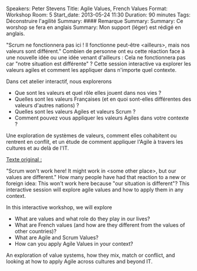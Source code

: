 Speakers: Peter Stevens
Title: Agile Values, French Values
Format: Workshop
Room: 5
Start_date: 2013-05-24 11:30
Duration: 90 minutes
Tags: Déconstruire l'agilité
Summary: #### Remarque
Summary: 
Summary: Ce worshop se fera en anglais
Summary: Mon support (léger) est rédigé en anglais.

"Scrum ne fonctionnera pas ici ! Il fonctionne peut-être &lt;ailleurs&gt;, mais nos valeurs sont différent."
Combien de personne ont eu cette réaction face à une nouvelle idée ou une idée venant d'ailleurs : Cela ne fonctionnera pas car "notre situation est différente" ?
Cette session interactive va explorer les valeurs agiles et comment les appliquer dans n'importe quel contexte.

Dans cet atelier interactif, nous explorerons 

* Que sont les valeurs et quel rôle elles jouent dans nos vies ?
* Quelles sont les valeurs Françaises (et en quoi sont-elles différentes des valeurs d'autres nations) ?
* Quelles sont les valeurs Agiles et valeurs Scrum ?
* Comment pouvez vous appliquer les valeurs Agiles dans votre contexte ?

Une exploration de systèmes de valeurs, comment elles cohabitent ou rentrent en conflit, et un étude de comment appliquer l'Agile à travers les cultures et au delà de l'IT.

<u>Texte original :</u>

"Scrum won't work here! It might work in &lt;some other place&gt;, but our values are different."
How many people have had that reaction to a new or foreign idea: This won't work here because "our situation is different"?
This interactive session will explore agile values and how to apply them in any context. 

In this interactive workshop, we will explore

* What are values and what role do they play in our lives?
* What are French values (and how are they different from the values of other countries)?
* What are Agile and Scrum Values?
* How can you apply Agile Values in your context?

An exploration of value systems, how they mix, match or conflict, and looking at how to apply Agile across cultures and beyond IT.

